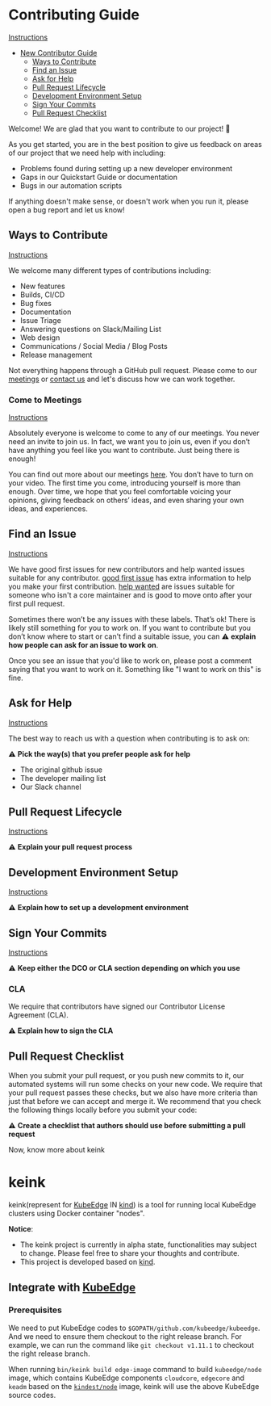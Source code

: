 # Contributing Guide

[Instructions](https://contribute.cncf.io/maintainers/github/templates/required/contributing/#introduction)

* [New Contributor Guide](#contributing-guide)
  * [Ways to Contribute](#ways-to-contribute)
  * [Find an Issue](#find-an-issue)
  * [Ask for Help](#ask-for-help)
  * [Pull Request Lifecycle](#pull-request-lifecycle)
  * [Development Environment Setup](#development-environment-setup)
  * [Sign Your Commits](#sign-your-commits)
  * [Pull Request Checklist](#pull-request-checklist)

Welcome! We are glad that you want to contribute to our project! 💖

As you get started, you are in the best position to give us feedback on areas of
our project that we need help with including:

* Problems found during setting up a new developer environment
* Gaps in our Quickstart Guide or documentation
* Bugs in our automation scripts

If anything doesn't make sense, or doesn't work when you run it, please open a
bug report and let us know!

## Ways to Contribute

[Instructions](https://contribute.cncf.io/maintainers/github/templates/required/contributing/#ways-to-contribute)

We welcome many different types of contributions including:

* New features
* Builds, CI/CD
* Bug fixes
* Documentation
* Issue Triage
* Answering questions on Slack/Mailing List
* Web design
* Communications / Social Media / Blog Posts
* Release management

Not everything happens through a GitHub pull request. Please come to our
[meetings](TODO) or [contact us](TODO) and let's discuss how we can work
together. 

### Come to Meetings

[Instructions](https://contribute.cncf.io/maintainers/github/templates/required/contributing/#come-to-meetings)

Absolutely everyone is welcome to come to any of our meetings. You never need an
invite to join us. In fact, we want you to join us, even if you don’t have
anything you feel like you want to contribute. Just being there is enough!

You can find out more about our meetings [here](TODO). You don’t have to turn on
your video. The first time you come, introducing yourself is more than enough.
Over time, we hope that you feel comfortable voicing your opinions, giving
feedback on others’ ideas, and even sharing your own ideas, and experiences.

## Find an Issue

[Instructions](https://contribute.cncf.io/maintainers/github/templates/required/contributing/#find-an-issue)

We have good first issues for new contributors and help wanted issues suitable
for any contributor. [good first issue](TODO) has extra information to
help you make your first contribution. [help wanted](TODO) are issues
suitable for someone who isn't a core maintainer and is good to move onto after
your first pull request.

Sometimes there won’t be any issues with these labels. That’s ok! There is
likely still something for you to work on. If you want to contribute but you
don’t know where to start or can't find a suitable issue, you can ⚠️ **explain how people can ask for an issue to work on**.

Once you see an issue that you'd like to work on, please post a comment saying
that you want to work on it. Something like "I want to work on this" is fine.

## Ask for Help

[Instructions](https://contribute.cncf.io/maintainers/github/templates/required/contributing/#ask-for-help)

The best way to reach us with a question when contributing is to ask on:

⚠️ **Pick the way(s) that you prefer people ask for help**

* The original github issue
* The developer mailing list
* Our Slack channel

## Pull Request Lifecycle

[Instructions](https://contribute.cncf.io/maintainers/github/templates/required/contributing/#pull-request-lifecycle)

⚠️ **Explain your pull request process**

## Development Environment Setup

[Instructions](https://contribute.cncf.io/maintainers/github/templates/required/contributing/#development-environment-setup)

⚠️ **Explain how to set up a development environment**

## Sign Your Commits

[Instructions](https://contribute.cncf.io/maintainers/github/templates/required/contributing/#sign-your-commits)

⚠️ **Keep either the DCO or CLA section depending on which you use**



### CLA
We require that contributors have signed our Contributor License Agreement (CLA). 

⚠️ **Explain how to sign the CLA**

## Pull Request Checklist

When you submit your pull request, or you push new commits to it, our automated
systems will run some checks on your new code. We require that your pull request
passes these checks, but we also have more criteria than just that before we can
accept and merge it. We recommend that you check the following things locally
before you submit your code:

⚠️ **Create a checklist that authors should use before submitting a pull request**







Now, know more about keink

# keink

keink(represent for [KubeEdge](https://github.com/kubeedge/kubeedge) IN [kind](https://github.com/kubernetes-sigs/kind)) is a tool for running local KubeEdge clusters using Docker container "nodes".

**Notice**: 
- The keink project is currently in alpha state, functionalities may subject to change. Please feel free to share your thoughts and contribute.
- This project is developed based on [kind](https://github.com/kubernetes-sigs/kind).

## Integrate with [KubeEdge](https://github.com/kubeedge/kubeedge)

### Prerequisites
We need to put KubeEdge codes to `$GOPATH/github.com/kubeedge/kubeedge`.
And we need to ensure them checkout to the right release branch. For example, we can run the command like `git checkout v1.11.1` to checkout the right release branch.

When running `bin/keink build edge-image` command to build `kubeedge/node` image, which contains KubeEdge components `cloudcore`, `edgecore` and `keadm` based on the [`kindest/node`](https://hub.docker.com/r/kindest/node) image, keink will use the above KubeEdge source codes.




